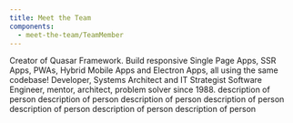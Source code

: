 ```yaml
---
title: Meet the Team
components:
  - meet-the-team/TeamMember
---
```


<team-member name="Razvan Stoenescu" alias="rstoenescu" role="Founder" twitter="quasarframework" github="quasarframework" website="https://quasar-framework.org" image="https://avatars2.githubusercontent.com/u/4665641?s=460&v=4" >
  Creator of Quasar Framework. Build responsive Single Page Apps, SSR Apps, PWAs, Hybrid Mobile Apps and Electron Apps, all using the same codebase!
</team-member>

<team-member name=" Denjell" alias="nothingismagick" role="Sr. Staff" github="nothingismagick" website="https://testing.quasar-framework.org/" image="https://avatars2.githubusercontent.com/u/35242872?s=400&v=4" >
  Developer, Systems Architect and IT Strategist
</team-member>

<team-member name="Jeff Galbraith" alias="Hawkeye64" role="Staff" twitter="jgalbraith64" github="hawkeye64" image="https://avatars1.githubusercontent.com/u/10262924?s=400&u=9f601b344d597ed76581e3a6a10f3c149cb5f6dc&v=4" >
  Software Engineer, mentor, architect, problem solver since 1988.
</team-member>

<team-member name="Some One" alias="someone" role="Contributor">
  description of person
</team-member>

<team-member name="No Body" alias="nobody" role="Contributor">
  description of person
</team-member>

<team-member name="No Body" alias="nobody" role="Contributor">
  description of person
</team-member>

<team-member name="No Body" alias="nobody" role="Contributor">
  description of person
</team-member>

<team-member name="No Body" alias="nobody" role="Contributor">
  description of person
</team-member>

<team-member name="No Body" alias="nobody" role="Contributor">
  description of person
</team-member>

<team-member name="No Body" alias="nobody" role="Contributor">
  description of person
</team-member>
